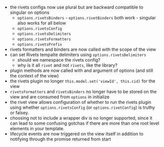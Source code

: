 * the rivets configs now use plural but are backward compatible to singular on options
    * `options.rivetsBinders` - `options.rivetBinders` both work - singular also works for all below
    * `options.rivetsConfig`
    * `options.rivetsDelimiters`
    * `options.rivetsFormatters`
    * `options.rivetsPrefix`
* rivets formatters and binders are now called with the scope of the view
* can set Rivets tempalte delimiters using `options.rivetsDelimiters`
    * should we namespace the rivets config?
    * why is it all `rivet` and not `rivets`, like the library?
* plugin methods are now called with and argument of options (and still the context of the view)
* the rivets plugin no longer `this.model.set('viewId', this.cid)` for the view
* `rivetsFormatters` and `rivetsBinders` no longer have to be stored on the view and are consumed from `options` in initialize
* the rivet view allows configuration of whether to run the rivets plugin using whether `options.rivetsConfig` (or `options.rivetConfig`) is truthy or falsey.
* choosing not to include a wrapper div is no longer supported, since it can lead to some confusing gotchas if there are more than one root level elements in your template.
* lifecycle events are now triggered on the view itself in addition to notifying through the promise returned from start
